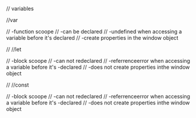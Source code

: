 // variables


//var

// -function scoope
// -can be declared
// -undefined when accessing a variable before it's declared
// -create properties in the window object

// //let

// -block scoope
// -can not redeclared
// -referrenceerror when accessing a variable before it's -declared
// -does not create properties inthe window object


// //const

// -block scoope
// -can not redeclared
// -referrenceerror when accessing a variable before it's -declared
// -does not create properties inthe window object